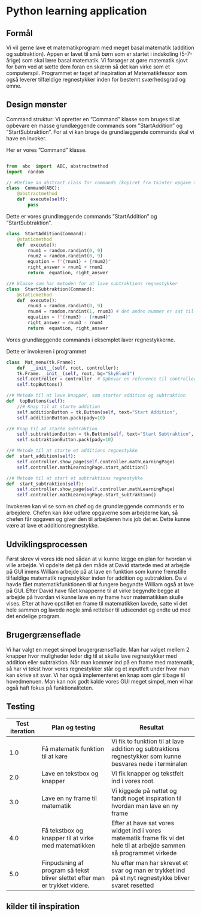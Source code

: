 # Python learning application

## Formål
Vi vil gerne lave et matematikprogram med meget basal matematik (addition og subtraktion). Appen er lavet til små børn som er startet i indskoling (5-7-årige) som skal lære basal matematik. Vi forsøger at gøre matematik sjovt for børn ved at sætte dem foran en skærm så det kan virke som et computerspil. Programmet er taget af inspiration af Matematikfessor som også leverer tilfældige regnestykker inden for bestemt sværhedsgrad og emne.

## Design mønster
Command struktur: Vi opretter en ”Command” klasse som bruges til at opbevare en masse grundlæggende commands som ”StartAddition” og ”StartSubtraktion”. For at vi kan bruge de grundlæggende commands skal vi have en invoker.

Her er vores ”Command” klasse.
```python

from  abc  import  ABC, abstractmethod
import  random

// #Define an abstract class for commands (kopiret fra tkinter opgave med knap)
class  Command(ABC):
	@abstractmethod
	def  execute(self):
		pass

```

Dette er vores grundlæggende commands ”StartAddition” og ”StartSubtraktion”.
```python
class  StartAddition(Command):
	@staticmethod
	def  execute():
		rnum1 = random.randint(0, 9)
		rnum2 = random.randint(0, 9)
		equation = f"{rnum1} + {rnum2}"
		right_answer = rnum1 + rnum2
		return  equation, right_answer

//# klasse som har metoden for at lave subtraktions regnestykker
class  StartSubtraktion(Command):
	@staticmethod
	def  execute():
		rnum3 = random.randint(0, 9)
		rnum4 = random.randint(1, rnum3) # det anden nummer er sat til "rnum3" for at vi ikke får et regne stykke som giver minus
		equation = f"{rnum3} - {rnum4}"
		right_answer = rnum3 - rnum4
		return  equation, right_answer

```

Vores grundlæggende commands i eksemplet laver regnestykkerne.  



Dette er invokeren i programmet
````python
class  Mat_menu(tk.Frame):
	def  __init__(self, root, controller):
	tk.Frame.__init__(self, root, bg="SkyBlue1")
	self.controller = controller  # Opbevar en reference til controlleren
	self.topButtons()

//# Metode til at lave knapper, som starter addition og subtraktion
def  topButtons(self):
	//# Knap til at starte addition
	self.additionButton = tk.Button(self, text="Start Addition", 			background="WHITE", height=2, width=16, command=self.start_addition, font=('Arial', 14))
	self.additionButton.pack(pady=10)

//# Knap til at starte subtraktion
	self.subtraktionButton = tk.Button(self, text="Start Subtraktion", background="WHITE", height=2, width=16, command=self.start_subtraktion, font=('Arial', 14))
	self.subtraktionButton.pack(pady=10)

//# Metode til at starte et additions regnestykke
def  start_addition(self):
	self.controller.show_page(self.controller.mathLearningPage)
	self.controller.mathLearningPage.start_addition()

//# Metode til at start et subtraktions regnestykke
def  start_subtraktion(self):
	self.controller.show_page(self.controller.mathLearningPage)
	self.controller.mathLearningPage.start_subtraktion()
````
Invokeren kan vi se som en chef og de grundlæggende commands er to arbejdere. Chefen kan ikke udføre opgaverne som arbejderne kan, så chefen får opgaven og giver den til arbejderen hvis job det er. Dette kunne være at lave et additionsregnestykke.

## Udviklingsprocessen
Først skrev vi vores ide ned sådan at vi kunne lægge en plan for hvordan vi ville arbejde. Vi opdelte det på den måde at David startede med at arbejde på GUI imens William arbejde på at lave en funktion som kunne fremstille tilfældige matematik regnestykker inden for addition og subtraktion. Da vi havde fået matematikfunktionen til at fungere begyndte William også at lave på GUI. Efter David have fået knapperne til at virke begyndte begge at arbejde på hvordan vi kunne lave en ny frame hvor matematikken skulle vises. Efter at have opstillet en frame til matematikken lavede, satte vi det hele sammen og lavede nogle små rettelser til udseendet og endte ud med det endelige program.

## Brugergrænseflade
Vi har valgt en meget simpel brugergrænseflade. Man har valget mellem 2 knapper hvor muligheder leder dig til at skulle lave regnestykker med addition eller subtraktion. Når man kommer ind på en frame med matematik, så har vi tekst hvor vores regnestykker står og et inputfelt under hvor man kan skrive sit svar. Vi har også implementeret en knap som går tilbage til hovedmenuen. Man kan nok godt kalde vores GUI meget simpel, men vi har også haft fokus på funktionaliteten.

## Testing
| Test iteration | Plan og testing                                                             | Resultat                                                                                                               |
| -------------- | --------------------------------------------------------------------------- | ---------------------------------------------------------------------------------------------------------------------- |
| 1.0            | Få matematik funktion til at køre                                           | Vi fik to funktion til at lave addition og subtraktions regnestykker som kunne besvares nede i terminalen              |
| 2.0            | Lave en tekstbox og knapper                                                 | Vi fik knapper og tekstfelt ind i vores root.                                                                          |
| 3.0            | Lave en ny frame til matematik                                              | Vi kiggede på nettet og fandt noget inspiration til hvordan man lave en ny frame                                       |
| 4.0            | Få tekstbox og knapper til at virke med matematikken                        | Efter at have sat vores widget ind i vores matematik frame fik vi det hele til at arbejde sammen så programmet virkede |
| 5.0            | Finpudsning af program så tekst bliver slettet efter man er trykket videre. | Nu efter man har skrevet et svar og man er trykket ind på et nyt regnestykke bliver svaret resetted                    |


## kilder til inspiration


